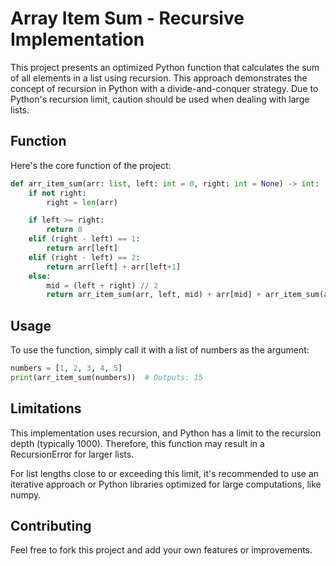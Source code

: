 # Array Item Sum - Recursive Implementation
This project presents an optimized Python function that calculates the sum of all elements in a list using recursion. This approach demonstrates the concept of recursion in Python with a divide-and-conquer strategy. Due to Python's recursion limit, caution should be used when dealing with large lists.

## Function
Here's the core function of the project:

```python
def arr_item_sum(arr: list, left: int = 0, right: int = None) -> int:
    if not right:
        right = len(arr)

    if left >= right:
        return 0
    elif (right - left) == 1:
        return arr[left]
    elif (right - left) == 2:
        return arr[left] + arr[left+1]
    else:
        mid = (left + right) // 2
        return arr_item_sum(arr, left, mid) + arr[mid] + arr_item_sum(arr, mid+1, right)
```

## Usage
To use the function, simply call it with a list of numbers as the argument:

```python
numbers = [1, 2, 3, 4, 5]
print(arr_item_sum(numbers))  # Outputs: 15
```

## Limitations
This implementation uses recursion, and Python has a limit to the recursion depth (typically 1000). Therefore, this function may result in a RecursionError for larger lists.

For list lengths close to or exceeding this limit, it's recommended to use an iterative approach or Python libraries optimized for large computations, like numpy.

## Contributing
Feel free to fork this project and add your own features or improvements.
